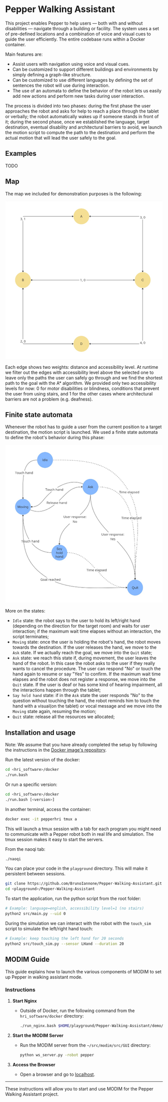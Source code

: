 # Pepper Walking Assistant

This project enables Pepper to help users — both with and without disabilities — navigate through a building or facility. The system uses a set of pre-defined locations and a combination of voice and visual cues to guide the user efficiently. The entire codebase runs within a Docker container. 

Main features are:
- Assist users with navigation using voice and visual cues.
- Can be customized to support different buildings and environments by simply defining a graph-like structure.
- Can be customized to use different languages by defining the set of sentences the robot will use during interaction.
- The use of an automata to define the behavior of the robot lets us easily add new actions and perform new tasks during user interaction.

The process is divided into two phases: during the first phase the user approaches the robot and asks for help to reach a place through the tablet or verbally; the robot automatically wakes up if someone stands in front of it; during the second phase, once we established the language, target destination, eventual disability and architectural barriers to avoid, we launch the motion script to compute the path to the destination and perform the actual motion that will lead the user safely to the goal.

## Examples

TODO

## Map

The map we included for demonstration purposes is the following:

![Map](media/map.jpg)

Each edge shows two weights: distance and accessibility level. At runtime we filter out the edges with accessibility level above the selected one to leave only the paths the user can safely go through and we find the shortest path to the goal with the A* algorithm.
We provided only two accessibility levels for now: 0 for motor disabilities or blindness, conditions that prevent the user from using stairs, and 1 for the other cases where architectural barriers are not a problem (e.g. deafness).

## Finite state automata

Whenever the robot has to guide a user from the current position to a target destination, the motion script is launched.
We used a finite state automata to define the robot's behavior during this phase:

![Finite state automata](media/automata.jpg)

More on the states:
- `Idle` state: the robot says to the user to hold its left/right hand (depending on the direction for the target room) and waits for user interaction; if the maximum wait time elapses without an interaction, the script terminates;
- `Moving` state: once the user is holding the robot's hand, the robot moves towards the destination. If the user releases the hand, we move to the `Ask` state. If we actually reach the goal, we move into the `Quit` state;
- `Ask` state: we reach this state if, during movement, the user leaves the hand of the robot. In this case the robot asks to the user if they really wants to cancel the procedure. The user can respond "No" or touch the hand again to resume or say "Yes" to confirm. If the maximum wait time elapses and the robot does not register a response, we move into the `Quit` state. If the user is deaf or has some kind of hearing impairment, all the interactions happen through the tablet;
- `Say hold hand` state: if in the `Ask` state the user responds "No" to the question without touching the hand, the robot reminds him to touch the hand with a visual(on the tablet) or vocal message and we move into the `Moving` state again, resuming the motion;  
- `Quit` state: release all the resources we allocated; 

## Installation and usage

Note: We assume that you have already completed the setup by following the instructions in the [Docker image's repository](https://bitbucket.org/iocchi/hri_software/src/7ee6a9cdb3c3d3ebf437b52c2f1ab42050aa829e/docker/).

<!--
Show all the containers:

```bash
docker ps -a
```
-->

Run the latest version of the docker:

```bash
cd <hri_software>/docker
./run.bash
```

Or run a specific version:

```bash
cd <hri_software>/docker
./run.bash [<version>]
```

In another terminal, access the container:

```bash
docker exec -it pepperhri tmux a
```

This will launch a tmux session with a tab for each program you might need to communicate with a Pepper robot both in real life and simulation.
The tmux session makes it easy to start the servers.

From the naoqi tab:
```bash
./naoqi
```

You can place your code in the `playground` directory. This will make it persistent between sessions.

```bash
git clone https://github.com/BrunoIannone/Pepper-Walking-Assistant.git <playground>/Pepper-Walking-Assistant
cd <playground>/Pepper-Walking-Assistant
```

To start the application, run the python script from the root folder:

```bash
# Example: language=english, accessibility level=1 (no stairs)
python2 src/main.py --uid 0
```

During the simulation we can interact with the robot with the `touch_sim` script to simulate the left/right hand touch:

```bash
# Example: keep touching the left hand for 20 seconds
python2 src/touch_sim.py --sensor LHand --duration 20
```

## MODIM Guide

This guide explains how to launch the various components of MODIM to set up Pepper in walking assistant mode.

### Instructions

1. **Start Nginx**
   - Outside of Docker, run the following command from the `hri_software/docker` directory:
     ```bash
     ./run_nginx.bash $HOME/playground/Pepper-Walking-Assistant/demo/
     ```

2. **Start the MODIM Server**
   - Run the MODIM server from the `~/src/modim/src/GUI` directory:
     ```bash
     python ws_server.py -robot pepper
     ```

3. **Access the Browser**
   - Open a browser and go to [localhost](http://localhost).

---

These instructions will allow you to start and use MODIM for the Pepper Walking Assistant project.

